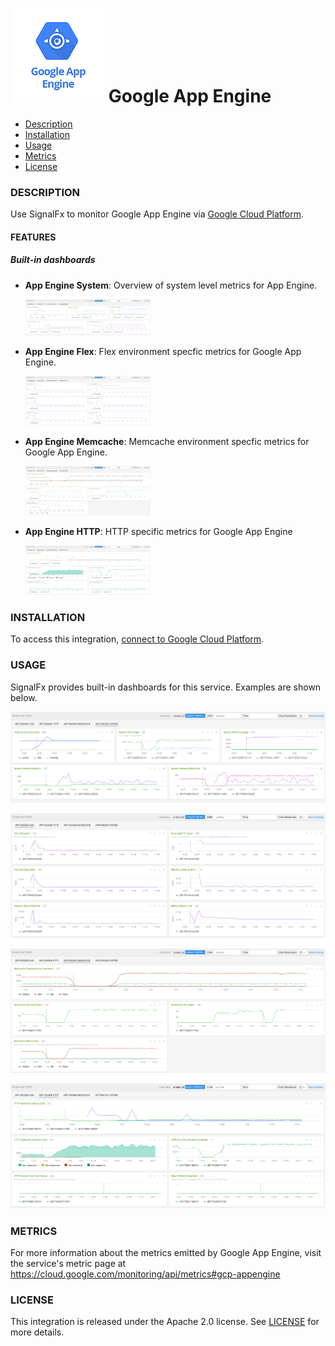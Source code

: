 # ![](./img/integration_googleappengine.png) Google App Engine

- [Description](#description)
- [Installation](#installation)
- [Usage](#usage)
- [Metrics](#metrics)
- [License](#license)

### DESCRIPTION

Use SignalFx to monitor Google App Engine via [Google Cloud Platform](https://github.com/signalfx/integrations/tree/master/gcp)[](sfx_link:gcp).

#### FEATURES

##### Built-in dashboards

- **App Engine System**: Overview of system level metrics for App Engine.

  [<img src='./img/appengine_system.png' width=200px>](./img/appengine_system.png)

- **App Engine Flex**: Flex environment specfic metrics for Google App Engine.

  [<img src='./img/appengine_flex.png' width=200px>](./img/appengine_flex.png)

- **App Engine Memcache**: Memcache environment specfic metrics for Google App Engine.

  [<img src='./img/appengine_memcache.png' width=200px>](./img/appengine_memcache.png)

- **App Engine HTTP**: HTTP specific metrics for Google App Engine

  [<img src='./img/appengine_http.png' width=200px>](./img/appengine_http.png)

### INSTALLATION

To access this integration, [connect to Google Cloud Platform](https://github.com/signalfx/integrations/tree/master/gcp)[](sfx_link:gcp).

### USAGE

SignalFx provides built-in dashboards for this service. Examples are shown below.

![](./img/appengine_system.png)

![](./img/appengine_flex.png)

![](./img/appengine_memcache.png)

![](./img/appengine_http.png)

### METRICS

For more information about the metrics emitted by Google App Engine, visit the service's metric page at https://cloud.google.com/monitoring/api/metrics#gcp-appengine

### LICENSE

This integration is released under the Apache 2.0 license. See [LICENSE](./LICENSE) for more details.

